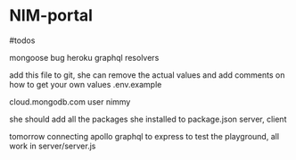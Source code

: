 # NIM-portal

#todos

mongoose bug
heroku
graphql resolvers

add this file to git, she can remove the actual values and add comments on how to get your own values
.env.example

cloud.mongodb.com
user nimmy


she should add all the packages she installed to package.json
server, client

tomorrow
connecting apollo graphql to express to test the playground, all work in server/server.js